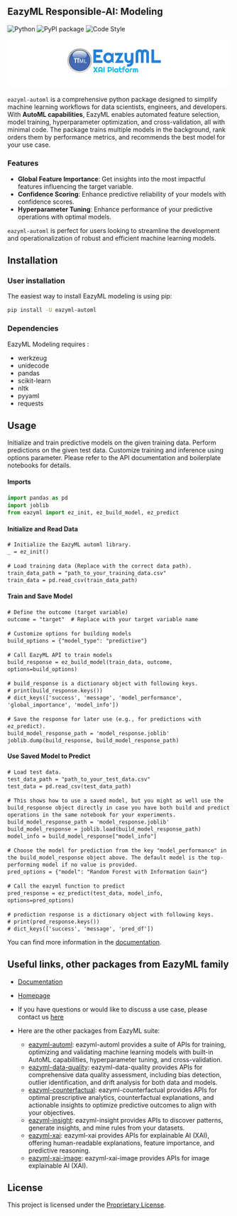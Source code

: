 ## EazyML Responsible-AI: Modeling
![Python](https://img.shields.io/badge/python-3.8%20%7C%203.9%20%7C%203.10%20%7C%203.11%20%7C%203.12-blue)  ![PyPI package](https://img.shields.io/badge/pypi%20package-0.0.65-brightgreen) ![Code Style](https://img.shields.io/badge/code%20style-black-black)

![EazyML](https://github.com/EazyML/eazyml-docs/raw/refs/heads/master/EazyML_logo.png)

`eazyml-automl` is a comprehensive python package designed to simplify machine learning workflows for data scientists, engineers, and developers. With **AutoML capabilities**, EazyML enables automated feature selection, model training, hyperparameter optimization, and cross-validation, all with minimal code. The package trains multiple models in the background, rank orders them by performance metrics, and recommends the best model for your use case.

### Features
- **Global Feature Importance**: Get insights into the most impactful features influencing the target variable.
- **Confidence Scoring**: Enhance predictive reliability of your models with confidence scores.
- **Hyperparameter Tuning**: Enhance performance of your predictive operations with optimal models.

`eazyml-automl` is perfect for users looking to streamline the development and operationalization of robust and efficient machine learning models.

## Installation
### User installation
The easiest way to install EazyML modeling is using pip:
```bash
pip install -U eazyml-automl
```
### Dependencies
EazyML Modeling requires :
- werkzeug
- unidecode
- pandas
- scikit-learn
- nltk
- pyyaml
- requests

## Usage
Initialize and train predictive models on the given training data. Perform predictions on the given test data. Customize training and inference using options parameter. Please refer to the API documentation and boilerplate notebooks for details.

#### Imports
```python
import pandas as pd
import joblib
from eazyml import ez_init, ez_build_model, ez_predict
```

#### Initialize and Read Data
```
# Initialize the EazyML automl library.
_ = ez_init()

# Load training data (Replace with the correct data path).
train_data_path = "path_to_your_training_data.csv"
train_data = pd.read_csv(train_data_path)
```

#### Train and Save Model
```
# Define the outcome (target variable)
outcome = "target"  # Replace with your target variable name

# Customize options for building models
build_options = {"model_type": "predictive"}

# Call EazyML API to train models
build_response = ez_build_model(train_data, outcome, options=build_options)

# build_response is a dictionary object with following keys.
# print(build_response.keys())
# dict_keys(['success', 'message', 'model_performance', 'global_importance', 'model_info'])

# Save the response for later use (e.g., for predictions with ez_predict).
build_model_response_path = 'model_response.joblib'
joblib.dump(build_response, build_model_response_path)

```

#### Use Saved Model to Predict
```
# Load test data.
test_data_path = "path_to_your_test_data.csv"
test_data = pd.read_csv(test_data_path)

# This shows how to use a saved model, but you might as well use the build_response object directly in case you have both build and predict operations in the same notebook for your experiments.
build_model_response_path = 'model_response.joblib'
build_model_response = joblib.load(build_model_response_path)
model_info = build_model_response["model_info"]

# Choose the model for prediction from the key "model_performance" in the build_model_response object above. The default model is the top-performing model if no value is provided.
pred_options = {"model": "Random Forest with Information Gain"}

# Call the eazyml function to predict
pred_response = ez_predict(test_data, model_info, options=pred_options)

# prediction response is a dictionary object with following keys.
# print(pred_response.keys())
# dict_keys(['success', 'message', 'pred_df'])

```
You can find more information in the [documentation](https://eazyml.readthedocs.io/en/latest/packages/eazyml_model.html).


## Useful links, other packages from EazyML family
- [Documentation](https://docs.eazyml.com)
- [Homepage](https://eazyml.com)
- If you have questions or would like to discuss a use case, please contact us [here](https://eazyml.com/trust-in-ai)
- Here are the other packages from EazyML suite:

    - [eazyml-automl](https://pypi.org/project/eazyml-automl/): eazyml-automl provides a suite of APIs for training, optimizing and validating machine learning models with built-in AutoML capabilities, hyperparameter tuning, and cross-validation.
    - [eazyml-data-quality](https://pypi.org/project/eazyml-data-quality/): eazyml-data-quality provides APIs for comprehensive data quality assessment, including bias detection, outlier identification, and drift analysis for both data and models.
    - [eazyml-counterfactual](https://pypi.org/project/eazyml-counterfactual/): eazyml-counterfactual provides APIs for optimal prescriptive analytics, counterfactual explanations, and actionable insights to optimize predictive outcomes to align with your objectives.
    - [eazyml-insight](https://pypi.org/project/eazyml-insight/): eazyml-insight provides APIs to discover patterns, generate insights, and mine rules from your datasets.
    - [eazyml-xai](https://pypi.org/project/eazyml-xai/): eazyml-xai provides APIs for explainable AI (XAI), offering human-readable explanations, feature importance, and predictive reasoning.
    - [eazyml-xai-image](https://pypi.org/project/eazyml-xai-image/): eazyml-xai-image provides APIs for image explainable AI (XAI).

## License
This project is licensed under the [Proprietary License](https://github.com/EazyML/eazyml-docs/blob/master/LICENSE).